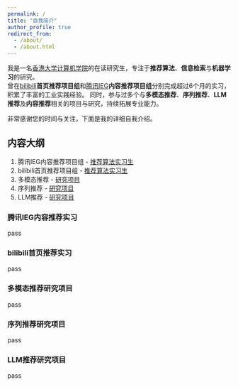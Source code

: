 ```yaml
---
permalink: /
title: "自我简介"
author_profile: true
redirect_from: 
  - /about/
  - /about.html
---
```


我是一名[香港大学计算机学院](https://www.cds.hku.hk)的在读研究生，专注于**推荐算法**、**信息检索**与**机器学习**的研究。  
曾在[bilibili](https://www.bilibili.com)**首页推荐项目组**和[腾讯IEG](https://ieg.tencent.com/2023/index.html#screen)**内容推荐项目组**分别完成超过6个月的实习，积累了丰富的工业实践经验。  同时，参与过多个与**多模态推荐**、**序列推荐**、**LLM推荐**及**内容推荐**相关的项目与研究，持续拓展专业能力。  

非常感谢您的时间与关注，下面是我的详细自我介绍。

## 内容大纲
1. 腾讯IEG内容推荐项目组 - [推荐算法实习生](#jump1)
2. bilibili首页推荐项目组 - [推荐算法实习生](#jump2)
3. 多模态推荐 - [研究项目](#jump3)
4. 序列推荐 - [研究项目](#jump4)
5. LLM推荐 - [研究项目](#jump5)




### <span id="jump1">腾讯IEG内容推荐实习</span>
pass


### <span id="jump2">bilibili首页推荐实习</span>
pass


### <span id="jump3">多模态推荐研究项目</span>
pass


### <span id="jump4">序列推荐研究项目</span>
pass


### <span id="jump5">LLM推荐研究项目</span>
pass
